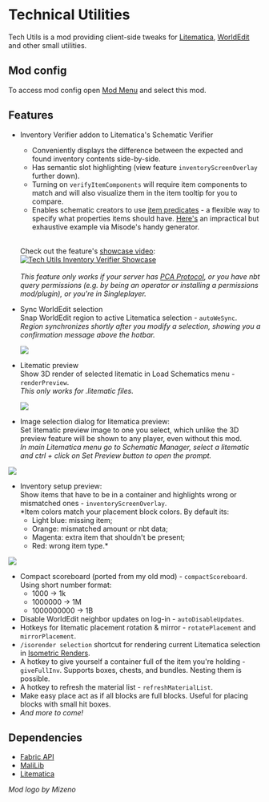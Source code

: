 # Technical Utilities

Tech Utils is a mod providing client-side tweaks for [Litematica](https://www.curseforge.com/minecraft/mc-mods/litematica), [WorldEdit](https://www.curseforge.com/minecraft/mc-mods/worldedit) and other small utilities.

## Mod config
To access mod config open [Mod Menu](https://modrinth.com/mod/modmenu) and select this mod.

## Features

- Inventory Verifier addon to Litematica's Schematic Verifier  
  - Conveniently displays the difference between the expected and found inventory contents side-by-side.  
  - Has semantic slot highlighting (view feature `inventoryScreenOverlay` further down).  
  - Turning on `verifyItemComponents` will require item components to match and will also visualize them in the item tooltip for you to compare.  
  - Enables schematic creators to use [item predicates](https://minecraft.wiki/w/Template:Nbt_inherit/conditions/item/template) - a flexible way to specify what properties items should have. [Here's](https://misode.github.io/predicate/?share=3lvOcqP7xk) an impractical but exhaustive example via Misode's handy generator.

  \
  Check out the feature's [showcase video](https://www.youtube.com/watch?v=LgeMBO1TavY):  
  [![Tech Utils Inventory Verifier Showcase](https://github.com/user-attachments/assets/a6188e4e-8da6-4478-8f9e-aff729959863)](https://www.youtube.com/watch?v=LgeMBO1TavY)
  \
  \
  *This feature only works if your server has [PCA Protocol](https://github.com/Fallen-Breath/pca-protocol/releases), or you have nbt query permissions (e.g. by being an operator or installing a permissions mod/plugin), or you're in Singleplayer.*


- Sync WorldEdit selection  
  Snap WorldEdit region to active Litematica selection - `autoWeSync`.  
  *Region synchronizes shortly after you modify a selection, showing you a confirmation message above the hotbar.*

  ![](https://github.com/Kikugie/techutils/raw/main/files/wesync.gif)

- Litematic preview  
  Show 3D render of selected litematic in Load Schematics menu - `renderPreview`.  
  *This only works for .litematic files.*

  ![](https://github.com/Kikugie/techutils/raw/main/files/preview.gif)

- Image selection dialog for litematica preview:  
  Set litematic preview image to one you select, which unlike the 3D preview feature will be shown to any player, even without this mod.  
  *In main Litematica menu go to Schematic Manager, select a litematic and ctrl + click on Set Preview button to open the prompt.*

![](https://cdn.modrinth.com/data/hNoAJSm7/images/8f5b5683c39dba7ce47e9ca89b3ff97b7f6d53e3.png)

- Inventory setup preview:  
  Show items that have to be in a container and highlights wrong or mismatched ones - `inventoryScreenOverlay`.  
  *Item colors match your placement block colors. By default its:  
  - Light blue: missing item;  
  - Orange: mismatched amount or nbt data;  
  - Magenta: extra item that shouldn't be present;  
  - Red: wrong item type.*

![](https://cdn.modrinth.com/data/hNoAJSm7/images/02ec28f6c20a28edd638d91214bfb1967630b9d4.png)

- Compact scoreboard (ported from my old mod) - `compactScoreboard`.  
  Using short number format:
  - 1000 -> 1k
  - 1000000 -> 1M
  - 1000000000 -> 1B
- Disable WorldEdit neighbor updates on log-in - `autoDisableUpdates`.
- Hotkeys for litematic placement rotation & mirror - `rotatePlacement` and `mirrorPlacement`.
- `/isorender selection` shortcut for rendering current Litematica selection in [Isometric Renders](https://modrinth.com/mod/isometric-renders).
- A hotkey to give yourself a container full of the item you're holding - `giveFullInv`. Supports boxes, chests, and bundles. Nesting them is possible.
- A hotkey to refresh the material list - `refreshMaterialList`.
- Make easy place act as if all blocks are full blocks. Useful for placing blocks with small hit boxes.
- *And more to come!*

## Dependencies

- [Fabric API](https://modrinth.com/mod/fabric-api)
- [MaliLib](https://www.curseforge.com/minecraft/mc-mods/malilib)
- [Litematica](https://www.curseforge.com/minecraft/mc-mods/litematica)

*Mod logo by Mizeno*